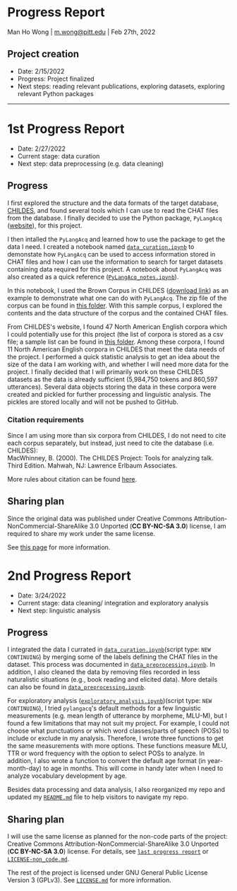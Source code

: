 # Progress Report

Man Ho Wong | m.wong@pitt.edu | Feb 27th, 2022

## Project creation
- Date: 2/15/2022
- Progress: Project finalized
- Next steps: reading relevant publications, exploring datasets, exploring relevant Python packages

---

# 1st Progress Report

- Date: 2/27/2022
- Current stage: data curation
- Next step: data preprocessing (e.g. data cleaning)

## Progress

I first explored the structure and the data formats of the target database, [CHILDES](https://childes.talkbank.org/), and found several tools which I can use to read the CHAT files from the database. I finally decided to use the Python package, `PyLangAcq` ([website](https://pylangacq.org/)), for this project. 

I then intalled the `PyLangAcq` and learned how to use the package to get the data I need. I created a notebook named [`data_curation.ipynb`](https://github.com/Data-Science-for-Linguists-2022/Child-Vocab-Development/blob/main/codes/data_curation.ipynb) to demonstate how `PyLangAcq` can be used to access information stored in CHAT files and how I can use the information to search for target datasets containing data required for this project. A notebook about `PyLangAcq` was also created as a quick reference ([`PyLangAcq_notes.ipynb`](https://github.com/Data-Science-for-Linguists-2022/Child-Vocab-Development/blob/main/codes/etc/PyLangAcq_notes.ipynb)).

In this notebook, I used the Brown Corpus in CHILDES ([download link](https://childes.talkbank.org/data/Eng-NA/Brown.zip)) as an example to demonstrate what one can do with `PyLangAcq`. The zip file of the corpus can be found in [this folder](https://github.com/Data-Science-for-Linguists-2022/Child-Vocab-Development/tree/main/data_samples/childes). With this sample corpus, I explored the contents and the data structure of the corpus and the contained CHAT files.  

From CHILDES's website, I found 47 North American English corpora which I could potentially use for this project (the list of corpora is stored as a csv file; a sample list can be found in [this folder](https://github.com/Data-Science-for-Linguists-2022/Child-Vocab-Development/tree/main/data_samples/childes). Among these corpora, I found 11 North American English corpora in CHILDES that meet the data needs of the project. I performed a quick statistic analysis to get an idea about the size of the data I am working with, and whether I will need more data for the project. I finally decided that I will primarily work on these CHILDES datasets as the data is already sufficient (5,984,750 tokens and 860,597 utterances). Several data objects storing the data in these corpora were created and pickled for further processing and linguistic analysis. The pickles are stored locally and will not be pushed to GitHub.

### Citation requirements
Since I am using more than six corpora from CHILDES, I do not need to cite each corpus separately, but instead, just need to cite the database (i.e. CHILDES):  
MacWhinney, B. (2000). The CHILDES Project: Tools for analyzing talk. Third Edition. Mahwah, NJ: Lawrence Erlbaum Associates.


More rules about citation can be found [here](https://talkbank.org/share/citation.html).

## Sharing plan

Since the original data was published under Creative Commons Attribution-NonCommercial-ShareAlike 3.0 Unported (**CC BY-NC-SA 3.0**) license, I am required to share my work under the same license.

See [this page](https://creativecommons.org/licenses/by-nc-sa/3.0/) for more information.

# 2nd Progress Report

- Date: 3/24/2022
- Current stage: data cleaning/ integration and exploratory analysis
- Next step: linguistic analysis

## Progress

I integrated the data I currated in [`data_curation.ipynb`](https://github.com/Data-Science-for-Linguists-2022/Child-Vocab-Development/blob/main/codes/data_curation.ipynb)(script type: `NEW CONTINUING`) by merging some of the labels defining the CHAT files in the dataset. This process was documented in [`data_preprocessing.ipynb`](https://github.com/Data-Science-for-Linguists-2022/Child-Vocab-Development/blob/main/codes/data_preprocessing.ipynb). In addition, I also cleaned the data by removing files recorded in less naturalistic situations (e.g., book reading and elicited data). More details can also be found in [`data_preprocessing.ipynb`](https://github.com/Data-Science-for-Linguists-2022/Child-Vocab-Development/blob/main/codes/data_preprocessing.ipynb).

For exploratory analysis ([`exploratory_analysis.ipynb`](https://github.com/Data-Science-for-Linguists-2022/Child-Vocab-Development/blob/main/codes/exploratory_analysis.ipynb))(script type: `NEW CONTINUING`), I tried `pylangacq`'s default methods for a few linguistic measurements (e.g. mean length of utterance by morpheme, MLU-M), but I found a few limitations that may not suit my project. For example, I could not choose what punctuations or which word classes/parts of speech (POSs) to include or exclude in my analysis. Therefore, I wrote three functions to get the same measurements with more options. These functions measure MLU, TTR or word frequency with the option to select POSs to analyze. In addition, I also wrote a function to convert the default age format (in year-month-day) to age in months. This will come in handy later when I need to analyze vocabulary development by age. 

Besides data processing and data analysis, I also reorganized my repo and updated my [`README.md`](https://github.com/Data-Science-for-Linguists-2022/Child-Vocab-Development/blob/main/README.md) file to help visitors to navigate my repo.

## Sharing plan

I will use the same license as planned for the non-code parts of the project: Creative Commons Attribution-NonCommercial-ShareAlike 3.0 Unported (**CC BY-NC-SA 3.0**) license. For details, see [`last progress report`](#1st-Progress-Report) or [`LICENSE-non_code.md`](https://github.com/Data-Science-for-Linguists-2022/Child-Vocab-Development/blob/main/LICENSE-non_code.md).

The rest of the project is licensed under GNU General Public License Version 3 (GPLv3). See [`LICENSE.md`](https://github.com/Data-Science-for-Linguists-2022/Child-Vocab-Development/blob/main/LICENSE.md) for more information.

